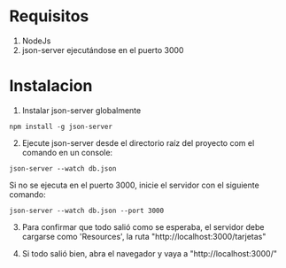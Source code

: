 # Requisitos  
1. NodeJs
2. json-server ejecutándose en el puerto 3000  
  
# Instalacion  

1. Instalar json-server globalmente    

`npm install -g json-server`  

2. Ejecute json-server desde el directorio raíz del proyecto com el comando en un console:   

`json-server --watch db.json`   

Si no se ejecuta en el puerto 3000, inicie el servidor con el siguiente comando:   

`json-server --watch db.json --port 3000`    

  
3. Para confirmar que todo salió como se esperaba, el servidor debe cargarse como 'Resources', la ruta "http://localhost:3000/tarjetas"  
  
    
4. Si todo salió bien, abra el navegador y vaya a "http://localhost:3000/"     
